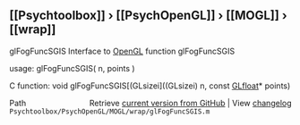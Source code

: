 ## [[Psychtoolbox]] &#8250; [[PsychOpenGL]] &#8250; [[MOGL]] &#8250; [[wrap]]

glFogFuncSGIS  Interface to [OpenGL](OpenGL) function glFogFuncSGIS  
  
usage:  glFogFuncSGIS( n, points )  
  
C function:  void glFogFuncSGIS[(GLsizei]((GLsizei) n, const [GLfloat](GLfloat)\* points)  




<div class="code_header" style="text-align:right;">
  <span style="float:left;">Path&nbsp;&nbsp;</span> <span class="counter">Retrieve <a href=
  "https://raw.github.com/Psychtoolbox-3/Psychtoolbox-3/beta/Psychtoolbox/PsychOpenGL/MOGL/wrap/glFogFuncSGIS.m">current version from GitHub</a> | View <a href=
  "https://github.com/Psychtoolbox-3/Psychtoolbox-3/commits/beta/Psychtoolbox/PsychOpenGL/MOGL/wrap/glFogFuncSGIS.m">changelog</a></span>
</div>
<div class="code">
  <code>Psychtoolbox/PsychOpenGL/MOGL/wrap/glFogFuncSGIS.m</code>
</div>

